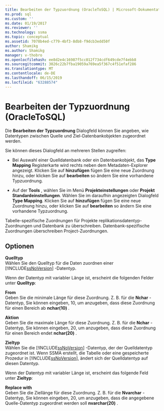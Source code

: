 ```yaml
---
title: Bearbeiten der Typzuordnung (OracleToSQL) | Microsoft-Dokumentation
ms.prod: sql
ms.custom: ''
ms.date: 01/19/2017
ms.reviewer: ''
ms.technology: ssma
ms.topic: conceptual
ms.assetid: 7078b4ed-c779-4bf3-8db8-f9dcb3edd50f
author: Shamikg
ms.author: Shamikg
manager: v-thobro
ms.openlocfilehash: ee8d2e4c16987f5cc012f734cdf649cde7f4ebb8
ms.sourcegitcommit: 3026c22b7fba19059a769ea5f367c4f51efaf286
ms.translationtype: MT
ms.contentlocale: de-DE
ms.lasthandoff: 06/15/2019
ms.locfileid: "63288574"
---
```

# <a name="edit-type-mapping-oracletosql"></a>Bearbeiten der Typzuordnung (OracleToSQL)
Die **Bearbeiten der Typzuordnung** Dialogfeld können Sie angeben, wie Datentypen zwischen Quelle und Ziel-Datenbankobjekten zugeordnet werden.  
  
Sie können dieses Dialogfeld an mehreren Stellen zugreifen:  
  
-   Bei Auswahl einer Quelldatenbank oder ein Datenbankobjekt, das **Type Mapping** Registerkarte wird rechts neben dem Metadaten-Explorer angezeigt. Klicken Sie auf **hinzufügen** fügen Sie eine neue Zuordnung hinzu, oder klicken Sie auf **bearbeiten** so ändern Sie eine vorhandene Typzuordnung.  
  
-   Auf der **Tools** , wählen Sie im Menü **Projekteinstellungen** oder **Projekt Standardeinstellungen**. Wählen Sie im daraufhin angezeigten Dialogfeld **Type Mapping**. Klicken Sie auf **hinzufügen** fügen Sie eine neue Zuordnung hinzu, oder klicken Sie auf **bearbeiten** so ändern Sie eine vorhandene Typzuordnung.  
  
Tabelle-spezifische Zuordnungen für Projekte replikationsdatentyp-Zuordnungen und Datenbank zu überschreiben. Datenbank-spezifische Zuordnungen überschreiben Project-Zuordnungen.  
  
## <a name="options"></a>Optionen  
**Quelltyp**  
Wählen Sie den Quelltyp für die Daten zuordnen einer [!INCLUDE[ssNoVersion](../../includes/ssnoversion-md.md)] -Datentyp.  
  
Wenn der Datentyp mit variabler Länge ist, erscheint die folgenden Felder unter **Quelltyp**:  
  
**From**  
Geben Sie die minimale Länge für diese Zuordnung. Z. B. für die **Nchar** -Datentyp, Sie können eingeben, 10, um anzugeben, dass diese Zuordnung für einen Bereich ab **nchar(10)** .  
  
**Aktion**  
Geben Sie die maximale Länge für diese Zuordnung. Z. B. für die **Nchar** -Datentyp, Sie können eingeben, 20, um anzugeben, dass diese Zuordnung für einen Bereich endet **nchar(20)** .  
  
**Zieltyp**  
Wählen Sie die [!INCLUDE[ssNoVersion](../../includes/ssnoversion-md.md)] -Datentyp, der der Quelldatentyp zugeordnet ist. Wenn SSMA erstellt, die Tabelle oder eine gespeicherte Prozedur in [!INCLUDE[ssNoVersion](../../includes/ssnoversion-md.md)], ändert sich der Quelldatentyp auf diesen Datentyp.  
  
Wenn der Datentyp mit variabler Länge ist, erscheint das folgende Feld unter **Zieltyp**:  
  
**Replace with**  
Geben Sie die Ziellänge für diese Zuordnung. Z. B. für die **Nvarchar** -Datentyp, Sie können eingeben, 20, um anzugeben, dass die angegebene Quelle-Datentyp zugeordnet werden soll **nvarchar(20)** .  
  
